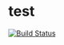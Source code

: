 # test
[![Build Status](https://travis-ci.org/mkurone/test.svg?branch=master)](https://travis-ci.org/mkurone/test)
